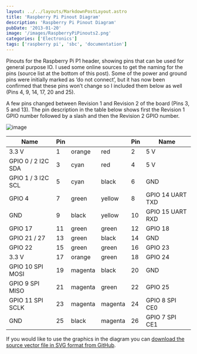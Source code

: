 ```yaml
---
layout: ../../layouts/MarkdownPostLayout.astro
title: 'Raspberry Pi Pinout Diagram'
description: 'Raspberry Pi Pinout Diagram'
pubDate: '2013-01-20'
image: '/images/RaspberryPiPinouts2.png'
categories: ['Electronics']
tags: ['raspberry pi', 'sbc', 'documentation']
---
```


Pinouts for the Raspberry Pi P1 header, showing pins that can be used
for general purpose IO. I used some online sources to get the naming for
the pins (source list at the bottom of this post). Some of the power and
ground pins were initially marked as ‘do not connect’, but it has now
been confirmed that these pins won’t change so I included them below as
well (Pins 4, 9, 14, 17, 20 and 25).

A few pins changed between Revision 1 and Revision 2 of the board (Pins
3, 5 and 13). The pin description in the table below shows first the
Revision 1 GPIO number followed by a slash and then the Revision 2 GPIO
number.

![image](/images/RaspberryPiPinouts2.png)

| Name               | Pin |         |         | Pin | Name             |
|--------------------|-----|---------|---------|-----|------------------|
| 3.3 V              | 1   | orange  | red     | 2   | 5 V              |
| GPIO 0 / 2 I2C SDA | 3   | cyan    | red     | 4   | 5 V              |
| GPIO 1 / 3 I2C SCL | 5   | cyan    | black   | 6   | GND              |
| GPIO 4             | 7   | green   | yellow  | 8   | GPIO 14 UART TXD |
| GND                | 9   | black   | yellow  | 10  | GPIO 15 UART RXD |
| GPIO 17            | 11  | green   | green   | 12  | GPIO 18          |
| GPIO 21 / 27       | 13  | green   | black   | 14  | GND              |
| GPIO 22            | 15  | green   | green   | 16  | GPIO 23          |
| 3.3 V              | 17  | orange  | green   | 18  | GPIO 24          |
| GPIO 10 SPI MOSI   | 19  | magenta | black   | 20  | GND              |
| GPIO 9 SPI MISO    | 21  | magenta | green   | 22  | GPIO 25          |
| GPIO 11 SPI SCLK   | 23  | magenta | magenta | 24  | GPIO 8 SPI CE0   |
| GND                | 25  | black   | magenta | 26  | GPIO 7 SPI CE1   |

If you would like to use the graphics in the diagram you can [download
the source vector file in SVG format from
GitHub](https://github.com/andremiller/rpi-pinout-diagram).
